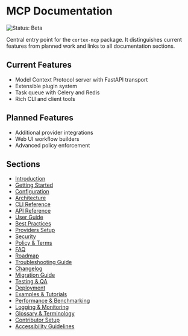 # MCP Documentation

![Status: Beta](https://img.shields.io/badge/status-beta-yellow)

Central entry point for the `cortex-mcp` package. It distinguishes current features from planned work and links to all documentation sections.

## Current Features
- Model Context Protocol server with FastAPI transport
- Extensible plugin system
- Task queue with Celery and Redis
- Rich CLI and client tools

## Planned Features
- Additional provider integrations
- Web UI workflow builders
- Advanced policy enforcement

## Sections
- [Introduction](introduction.md)
- [Getting Started](getting-started.md)
- [Configuration](configuration.md)
- [Architecture](architecture.md)
- [CLI Reference](cli-reference.md)
- [API Reference](api-reference.md)
- [User Guide](user-guide.md)
- [Best Practices](best-practices.md)
- [Providers Setup](providers-setup.md)
- [Security](security.md)
- [Policy & Terms](policy-terms.md)
- [FAQ](faq.md)
- [Roadmap](roadmap.md)
- [Troubleshooting Guide](troubleshooting.md)
- [Changelog](changelog.md)
- [Migration Guide](migration.md)
- [Testing & QA](testing-qa.md)
- [Deployment](deployment.md)
- [Examples & Tutorials](examples-tutorials.md)
- [Performance & Benchmarking](performance.md)
- [Logging & Monitoring](logging-monitoring.md)
- [Glossary & Terminology](glossary.md)
- [Contributor Setup](contributor-setup.md)
- [Accessibility Guidelines](accessibility.md)

